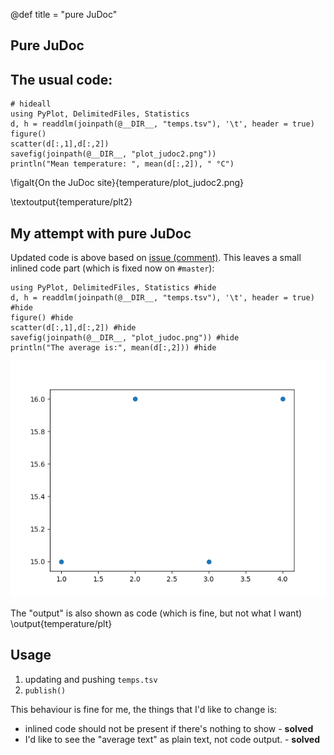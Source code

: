 @def title = "pure JuDoc"

## Pure JuDoc

## The usual code:

```julia:temperature/plt2
# hideall
using PyPlot, DelimitedFiles, Statistics
d, h = readdlm(joinpath(@__DIR__, "temps.tsv"), '\t', header = true)
figure()
scatter(d[:,1],d[:,2])
savefig(joinpath(@__DIR__, "plot_judoc2.png"))
println("Mean temperature: ", mean(d[:,2]), " °C")
```

\figalt{On the JuDoc site}{temperature/plot_judoc2.png}


\textoutput{temperature/plt2}

## My attempt with pure JuDoc

Updated code is above based on [issue (comment)](https://github.com/tlienart/JuDoc.jl/issues/182#issuecomment-503973974).
This leaves a small inlined code part (which is fixed now on `#master`):

```julia:temperature/plt
using PyPlot, DelimitedFiles, Statistics #hide
d, h = readdlm(joinpath(@__DIR__, "temps.tsv"), '\t', header = true) #hide
figure() #hide
scatter(d[:,1],d[:,2]) #hide
savefig(joinpath(@__DIR__, "plot_judoc.png")) #hide
println("The average is:", mean(d[:,2])) #hide
```

![the plot](/assets/temperature/plot_judoc.png)

The "output" is also shown as code (which is fine, but not what I want)
\output{temperature/plt}

## Usage

1. updating and pushing `temps.tsv`
2. `publish()`

This behaviour is fine for me, the things that I'd like to change is:
* inlined code should not be present if there's nothing to show - **solved**
* I'd like to see the "average text" as plain text, not code output. - **solved**
